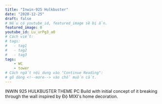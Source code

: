 ```yaml
---
title: "Inwin-925 Hulkbuster"
date: "2020-12-25"
draft: false
# Nếu có youtube_id, featured_image sẽ bị ẩn.
featured_image: 0
youtube_id: Lu_urPg3_a0
# Cách viết:
# tags:
#	- tag1
#	- tag2
#	- tag3
tags:
	- WC
	- tower
# Cách ngắt nội dung vào "Continue Reading":
# gõ dòng <!--more--> vào chỗ muốn cắt.
---
```


INWIN 925 HULKBUSTER THEME PC Build with initial concept of it breaking through the wall inspired by Độ MIXI's home decoration.
